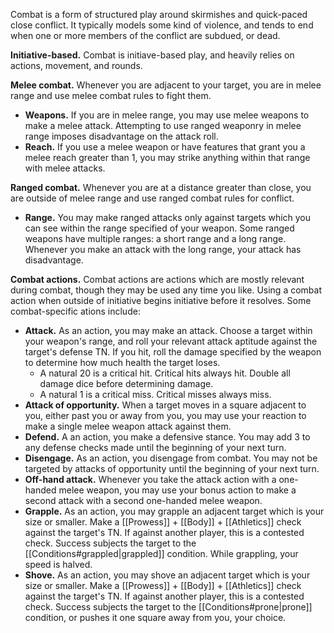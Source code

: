 Combat is a form of structured play around skirmishes and quick-paced close conflict. It typically models some kind of violence, and tends to end when one or more members of the conflict are subdued, or dead.

**Initiative-based.** Combat is initiave-based play, and heavily relies on actions, movement, and rounds.

**Melee combat.** Whenever you are adjacent to your target, you are in melee range and use melee combat rules to fight them.

- **Weapons.** If you are in melee range, you may use melee weapons to make a melee attack. Attempting to use ranged weaponry in melee range imposes disadvantage on the attack roll.
- **Reach.** If you use a melee weapon or have features that grant you a melee reach greater than 1, you may strike anything within that range with melee attacks.

**Ranged combat.** Whenever you are at a distance greater than close, you are outside of melee range and use ranged combat rules for conflict.

- **Range.** You may make ranged attacks only against targets which you can see within the range specified of your weapon. Some ranged weapons have multiple ranges: a short range and a long range. Whenever you make an attack with the long range, your attack has disadvantage.

**Combat actions.** Combat actions are actions which are mostly relevant during combat, though they may be used any time you like. Using a combat action when outside of initiative begins initiative before it resolves. Some combat-specific ations include:

- **Attack.** As an action, you may make an attack. Choose a target within your weapon's range, and roll your relevant attack aptitude against the target's defense TN. If you hit, roll the damage specified by the weapon to determine how much health the target loses.
	- A natural 20 is a critical hit. Critical hits always hit. Double all damage dice before determining damage.
	- A natural 1 is a critical miss. Critical misses always miss.
- **Attack of opportunity.** When a target moves in a square adjacent to you, either past you or away from you, you may use your reaction to make a single melee weapon attack against them.
- **Defend.** A an action, you make a defensive stance. You may add 3 to any defense checks made until the beginning of your next turn.
- **Disengage.** As an action, you disengage from combat. You may not be targeted by attacks of opportunity until the beginning of your next turn.
- **Off-hand attack.** Whenever you take the attack action with a one-handed melee weapon, you may use your bonus action to make a second attack with a second one-handed melee weapon.
- **Grapple.** As an action, you may grapple an adjacent target which is your size or smaller. Make a [[Prowess]] + [[Body]] + [[Athletics]] check against the target's TN. If against another player, this is a contested check. Success subjects the target to the [[Conditions#grappled|grappled]] condition. While grappling, your speed is halved.
- **Shove.** As an action, you may shove an adjacent target which is your size or smaller. Make a [[Prowess]] + [[Body]] + [[Athletics]] check against the target's TN. If against another player, this is a contested check. Success subjects the target to the [[Conditions#prone|prone]] condition, or pushes it one square away from you, your choice.

